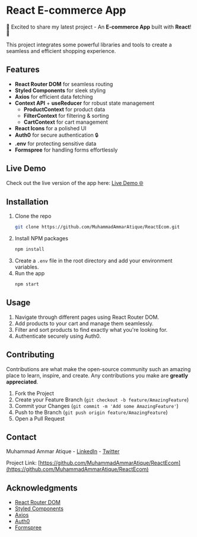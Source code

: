 # React E-commerce App

🚀 Excited to share my latest project - An **E-commerce App** built with **React**! 🎉

This project integrates some powerful libraries and tools to create a seamless and efficient shopping experience.

## Features

- **React Router DOM** for seamless routing
- **Styled Components** for sleek styling
- **Axios** for efficient data fetching
- **Context API** + **useReducer** for robust state management
    - **ProductContext** for product data
    - **FilterContext** for filtering & sorting
    - **CartContext** for cart management
- **React Icons** for a polished UI
- **Auth0** for secure authentication 🔒
- **.env** for protecting sensitive data
- **Formspree** for handling forms effortlessly

## Live Demo

Check out the live version of the app here:
[Live Demo 🌐](https://ammar1ecom.netlify.app/)

## Installation

1. Clone the repo
    ```bash
    git clone https://github.com/MuhammadAmmarAtique/ReactEcom.git
    ```
2. Install NPM packages
    ```bash
    npm install
    ```
3. Create a `.env` file in the root directory and add your environment variables.
4. Run the app
    ```bash
    npm start
    ```

## Usage

1. Navigate through different pages using React Router DOM.
2. Add products to your cart and manage them seamlessly.
3. Filter and sort products to find exactly what you're looking for.
4. Authenticate securely using Auth0.

## Contributing

Contributions are what make the open-source community such an amazing place to learn, inspire, and create. Any contributions you make are **greatly appreciated**.

1. Fork the Project
2. Create your Feature Branch (`git checkout -b feature/AmazingFeature`)
3. Commit your Changes (`git commit -m 'Add some AmazingFeature'`)
4. Push to the Branch (`git push origin feature/AmazingFeature`)
5. Open a Pull Request

## Contact

Muhammad Ammar Atique - [LinkedIn](https://www.linkedin.com/in/muhammad-ammar-atique/) - [Twitter](https://twitter.com/MuhammadAmmarAtique)

Project Link: [https://github.com/MuhammadAmmarAtique/ReactEcom](https://github.com/MuhammadAmmarAtique/ReactEcom)

## Acknowledgments

- [React Router DOM](https://reactrouter.com/)
- [Styled Components](https://styled-components.com/)
- [Axios](https://axios-http.com/)
- [Auth0](https://auth0.com/)
- [Formspree](https://formspree.io/)
